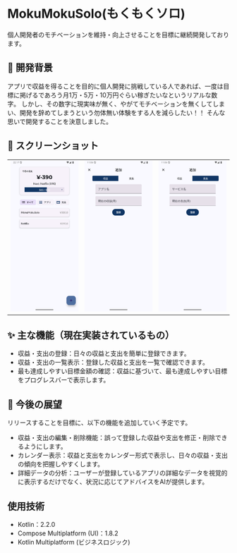 # MokuMokuSolo(もくもくソロ)

個人開発者のモチベーションを維持・向上させることを目標に継続開発しております。

## 🎯 開発背景

アプリで収益を得ることを目的に個人開発に挑戦している人であれば、一度は目標に掲げるであろう月1万・5万・10万円ぐらい稼ぎたいなというリアルな数字。
しかし、その数字に現実味が無く、やがてモチベーションを無くしてしまい、開発を辞めてしまうという勿体無い体験をする人を減らしたい！！
そんな思いで開発することを決意しました。

## 📱 スクリーンショット

<table>
 <tr>
    <td>
        <img src="./screenshots/ホーム画面.png" alt="" width="200"/>
    </td>
    <td>
        <img src="./screenshots/収益登録フォーム.png" alt="" width="200"/>
    </td>
    <td>
        <img src="./screenshots/支出登録フォーム.png" alt="" width="200"/>
    </td>
</tr>
</table>

## ✨ 主な機能（現在実装されているもの）

- 収益・支出の登録：日々の収益と支出を簡単に登録できます。
- 収益・支出の一覧表示：登録した収益と支出を一覧で確認できます。
- 最も達成しやすい目標金額の確認：収益に基づいて、最も達成しやすい目標をプログレスバーで表示します。

## 🎨 今後の展望

リリースすることを目標に、以下の機能を追加していく予定です。

- 収益・支出の編集・削除機能：誤って登録した収益や支出を修正・削除できるようにします。
- カレンダー表示：収益と支出をカレンダー形式で表示し、日々の収益・支出の傾向を把握しやすくします。
- 詳細データの分析：ユーザーが登録しているアプリの詳細なデータを視覚的に表示するだけでなく、状況に応じてアドバイスをAIが提供します。

## 使用技術

- Kotlin：2.2.0
- Compose Multiplatform (UI)：1.8.2
- Kotlin Multiplatform (ビジネスロジック)

